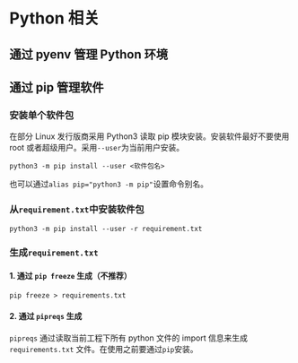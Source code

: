 
# Python 相关

## 通过 pyenv 管理 Python 环境

## 通过 pip 管理软件

### 安装单个软件包

在部分 Linux 发行版商采用 Python3 读取 pip 模块安装。安装软件最好不要使用 root 或者超级用户。采用`--user`为当前用户安装。

```shell
python3 -m pip install --user <软件包名>
```

也可以通过`alias pip="python3 -m pip"`设置命令别名。

### 从`requirement.txt`中安装软件包

```shell
python3 -m pip install --user -r requirement.txt
```

### 生成`requirement.txt`

#### 1. 通过 `pip freeze` 生成（不推荐）

```shell
pip freeze > requirements.txt
```

#### 2. 通过 `pipreqs` 生成

`pipreqs` 通过读取当前工程下所有 python 文件的 import 信息来生成 `requirements.txt` 文件。在使用之前要通过`pip`安装。
